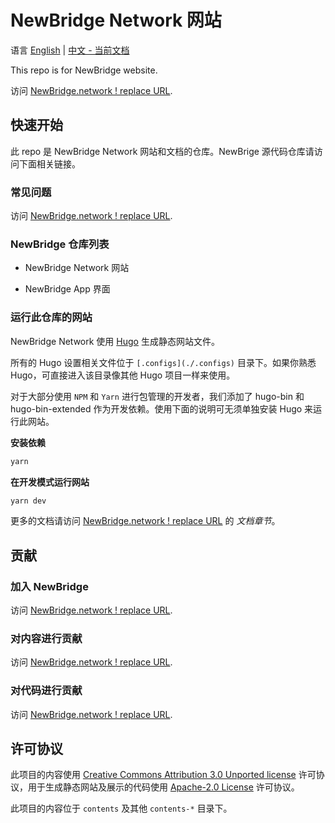# NewBridge Network 网站

语言 [English](README.md) | [中文 - 当前文档](README-zh.md)

This repo is for NewBridge website.

访问 [NewBridge.network ! replace URL](#to-be-replaced).

## 快速开始

此 repo 是 NewBridge Network 网站和文档的仓库。NewBrige 源代码仓库请访问下面相关链接。

### 常见问题

访问 [NewBridge.network ! replace URL](#to-be-replaced).

### NewBridge 仓库列表

- NewBridge Network 网站

- NewBridge App 界面

### 运行此仓库的网站

NewBridge Network 使用 [Hugo](https://gohugo.io) 生成静态网站文件。

所有的 Hugo 设置相关文件位于 `[.configs](./.configs)` 目录下。如果你熟悉 Hugo，可直接进入该目录像其他 Hugo 项目一样来使用。

对于大部分使用 `NPM` 和 `Yarn` 进行包管理的开发者，我们添加了 hugo-bin 和 hugo-bin-extended 作为开发依赖。使用下面的说明可无须单独安装 Hugo 来运行此网站。

**安装依赖**

```bash
yarn
```

**在开发模式运行网站**

```bash
yarn dev
```

更多的文档请访问 [NewBridge.network ! replace URL](#to-be-replaced) 的 _文档章节_。

## 贡献

### 加入 NewBridge

访问 [NewBridge.network ! replace URL](#to-be-replaced).

### 对内容进行贡献

访问 [NewBridge.network ! replace URL](#to-be-replaced).

### 对代码进行贡献

访问 [NewBridge.network ! replace URL](#to-be-replaced).

## 许可协议

此项目的内容使用 [Creative Commons Attribution 3.0 Unported license](https://creativecommons.org/licenses/by/3.0/) 许可协议，用于生成静态网站及展示的代码使用 [Apache-2.0 License](LICENSE) 许可协议。

此项目的内容位于 `contents` 及其他 `contents-*` 目录下。